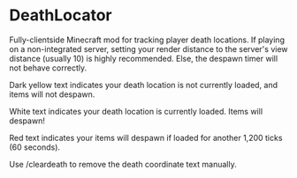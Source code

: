 # DeathLocator
Fully-clientside Minecraft mod for tracking player death locations.
If playing on a non-integrated server, setting your render distance to the server's view distance (usually 10) is highly recommended. Else, the despawn timer will not behave correctly.

Dark yellow text indicates your death location is not currently loaded, and items will not despawn.

White text indicates your death location is currently loaded. Items will despawn!

Red text indicates your items will despawn if loaded for another 1,200 ticks (60 seconds).

Use /cleardeath to remove the death coordinate text manually.
